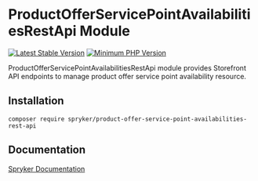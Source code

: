 # ProductOfferServicePointAvailabilitiesRestApi Module
[![Latest Stable Version](https://poser.pugx.org/spryker/product-offer-service-point-availabilities-rest-api/v/stable.svg)](https://packagist.org/packages/spryker/product-offer-service-point-availabilities-rest-api)
[![Minimum PHP Version](https://img.shields.io/badge/php-%3E%3D%208.3-8892BF.svg)](https://php.net/)

ProductOfferServicePointAvailabilitiesRestApi module provides Storefront API endpoints to manage product offer service point availability resource.

## Installation

```
composer require spryker/product-offer-service-point-availabilities-rest-api
```

## Documentation

[Spryker Documentation](https://docs.spryker.com)
